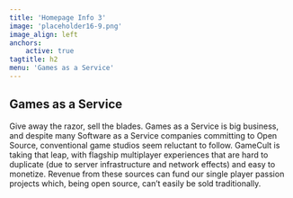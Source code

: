 ```yaml
---
title: 'Homepage Info 3'
image: 'placeholder16-9.png'
image_align: left
anchors:
    active: true
tagtitle: h2
menu: 'Games as a Service'
---
```


## **Games as a Service**

Give away the razor, sell the blades. Games as a Service is big business, and despite many Software as a Service companies committing to Open Source, conventional game studios seem reluctant to follow. GameCult is taking that leap, with flagship multiplayer experiences that are hard to duplicate (due to server infrastructure and network effects) and easy to monetize. Revenue from these sources can fund our single player passion projects which, being open source, can’t easily be sold traditionally.